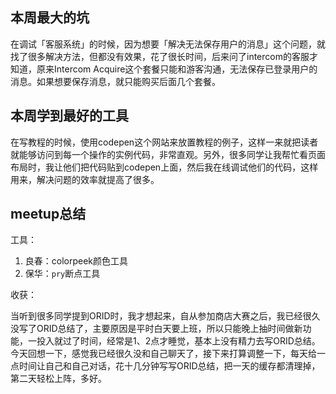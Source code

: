 ## 本周最大的坑

在调试「客服系统」的时候，因为想要「解决无法保存用户的消息」这个问题，就找了很多解决方法，但都没有效果，花了很长时间，后来问了intercom的客服才知道，原来Intercom Acquire这个套餐只能和游客沟通，无法保存已登录用户的消息。如果想要保存消息，就只能购买后面几个套餐。

## 本周学到最好的工具

在写教程的时候，使用codepen这个网站来放置教程的例子，这样一来就把读者就能够访问到每一个操作的实例代码，非常直观。另外，很多同学让我帮忙看页面布局时，我让他们把代码贴到codepen上面，然后我在线调试他们的代码，这样用来，解决问题的效率就提高了很多。

## meetup总结

工具：

1. 良春：colorpeek颜色工具
2. 保华：`pry`断点工具

收获：

当听到很多同学提到ORID时，我才想起来，自从参加商店大赛之后，我已经很久没写了ORID总结了，主要原因是平时白天要上班，所以只能晚上抽时间做新功能，一投入就过了时间，经常是1、2点才睡觉，基本上没有精力去写ORID总结。今天回想一下，感觉我已经很久没和自己聊天了，接下来打算调整一下，每天给一点时间让自己和自己对话，花十几分钟写写ORID总结，把一天的缓存都清理掉，第二天轻松上阵，多好。